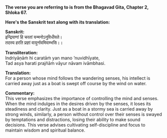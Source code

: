 **The verse you are referring to is from the Bhagavad Gita, Chapter 2, Shloka 67.**


**Here's the Sanskrit text along with its translation:**     

**Sanskrit:**     
इन्द्रियाणां हि चरतां यन्मनोऽनुविधीयते।       
तदस्य हरति प्रज्ञां वायुर्नावमिवाम्भसि।।          

**Transliteration:**     
Indriyāṇāṁ hi caratāṁ yan mano ’nuvidhīyate,            
Tad asya harati prajñāṁ vāyur nāvam ivāmbhasi.            

**Translation:**      
For a person whose mind follows the wandering senses, his intellect is carried away just as a boat is swept off course by the wind on water.

**Commentary:**         
This verse emphasizes the importance of controlling the mind and senses. When the mind indulges in the desires driven by the senses, it loses its steadiness and clarity. Just as a boat in a stormy sea is carried away by strong winds, similarly, a person without control over their senses is swayed by temptations and distractions, losing their ability to make sound decisions.
This verse advises cultivating self-discipline and focus to maintain wisdom and spiritual balance.
